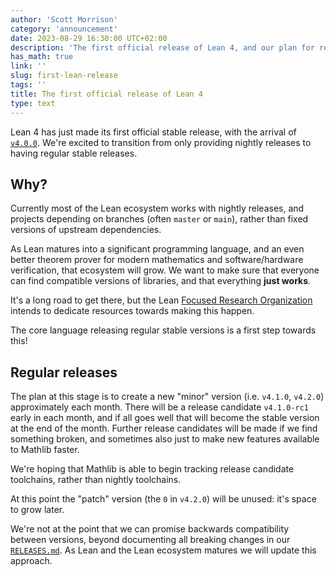 ```yaml
---
author: 'Scott Morrison'
category: 'announcement'
date: 2023-08-29 16:30:00 UTC+02:00
description: 'The first official release of Lean 4, and our plan for regular releases.'
has_math: true
link: ''
slug: first-lean-release
tags: ''
title: The first official release of Lean 4
type: text
---
```


Lean 4 has just made its first official stable release, with the arrival of [`v4.0.0`](https://github.com/leanprover/lean4/releases/tag/v4.0.0).
We're excited to transition from only providing nightly releases to having regular stable releases.

<!-- TEASER_END -->
## Why?

Currently most of the Lean ecosystem works with nightly releases,
and projects depending on branches (often `master` or `main`),
rather than fixed versions of upstream dependencies.

As Lean matures into a significant programming language,
and an even better theorem prover for modern mathematics and software/hardware verification,
that ecosystem will grow.
We want to make sure that everyone can find compatible versions of libraries,
and that everything **just works**.

It's a long road to get there,
but the Lean [Focused Research Organization](https://lean-fro.org/) intends to dedicate resources
towards making this happen.

The core language releasing regular stable versions is a first step towards this!

## Regular releases

The plan at this stage is to create a new "minor" version (i.e. `v4.1.0`, `v4.2.0`) approximately each month.
There will be a release candidate `v4.1.0-rc1` early in each month, and if all goes well that will become the stable version at the end of the month.
Further release candidates will be made if we find something broken,
and sometimes also just to make new features available to Mathlib faster.

We're hoping that Mathlib is able to begin tracking release candidate toolchains, rather than nightly toolchains.

At this point the "patch" version (the `0` in `v4.2.0`) will be unused: it's space to grow later.

We're not at the point that we can promise backwards compatibility between versions,
beyond documenting all breaking changes in our [`RELEASES.md`](https://github.com/leanprover/lean4/blob/master/RELEASES.md).
As Lean and the Lean ecosystem matures we will update this approach.

